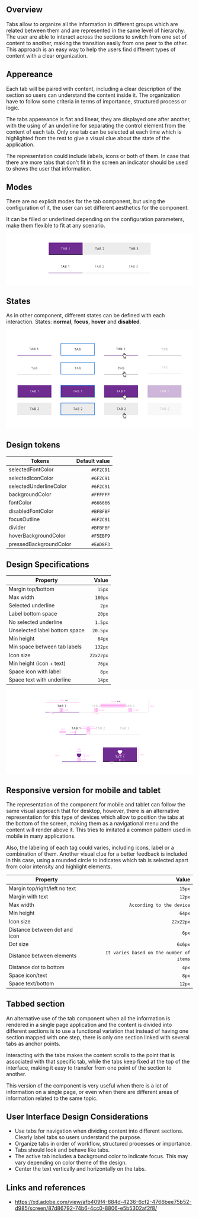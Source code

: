 ## Overview

Tabs allow to organize all the information in different groups which are related between them and are represented in the same level of hierarchy. The user are able to interact across the sections to switch from one set of content to another, making the transition easily from one peer to the other.
This approach is an easy way to help the users find different types of content with a clear organization.

## Appereance

Each tab will be paired with content, including a clear description of the section so users can understand the content inside it. The organization have to follow some criteria in terms of importance, structured process or logic.

The tabs appereance is flat and linear, they are displayed one after another, with the using of an underline for separating the control element from the content of each tab. Only one tab can be selected at each time which is highlighted from the rest to give a visual clue about the state of the application.

The representation could include labels, icons or both of them.
In case that there are more tabs that don't fit in the screen an indicator should be used to shows the user that information.

## Modes

There are no explicit modes for the tab component, but using the configuration of it, the user can set different aesthetics for the component.

It can be filled or underlined depending on the configuration parameters, make them flexible to fit at any scenario.

![Tabs modes](images/tabs_modes.png)

## States

As in other component, different states can be defined with each interaction.
States: **normal**, **focus**, **hover** and **disabled**.

![Tabs basic state](images/tabs_states.png)

## Design tokens

| Tokens                 | Default value |
| ---------------------- | ------------: |
| selectedFontColor      |     `#6F2C91` |
| selectedIconColor      |     `#6F2C91` |
| selectedUnderlineColor |     `#6F2C91` |
| backgroundColor        |     `#FFFFFF` |
| fontColor              |     `#666666` |
| disabledFontColor      |     `#BFBFBF` |
| focusOutline           |     `#6F2C91` |
| divider                |     `#BFBFBF` |
| hoverBackgroundColor   |     `#F5EBF9` |
| pressedBackgroundColor |     `#EAD8F3` |

## Design Specifications

| Property                      |     Value |
| ----------------------------- | --------: |
| Margin top/bottom             |    `15px` |
| Max width                     |   `180px` |
| Selected underline            |     `2px` |
| Label bottom space            |    `20px` |
| No selected underline         |   `1.5px` |
| Unselected label bottom space |  `20.5px` |
| Min height                    |    `64px` |
| Min space between tab labels  |   `132px` |
| Icon size                     | `22x22px` |
| Min height (icon + text)      |    `76px` |
| Space icon with label         |     `8px` |
| Space text with underline     |    `14px` |

![Tabs specs](images/tabs_specs.png)

## Responsive version for mobile and tablet

The representation of the component for mobile and tablet can follow the same visual approach that for desktop, however, there is an alternative representation for this type of devices which allow to position the tabs at the bottom of the screen, making them as a navigational menu and the content will render above it. This tries to imitated a common pattern used in mobile in many applications.

Also, the labeling of each tag could varies, including icons, label or a combination of them. Another visual clue for a better feedback is included in this case, using a rounded circle to indicates which tab is selected apart from color intensity and highlight elements.

| Property                      |                                    Value |
| ----------------------------- | ---------------------------------------: |
| Margin top/right/left no text |                                   `15px` |
| Margin with text              |                                   `12px` |
| Max width                     |                `According to the device` |
| Min height                    |                                   `64px` |
| Icon size                     |                                `22x22px` |
| Distance between dot and icon |                                    `6px` |
| Dot size                      |                                  `6x6px` |
| Distance between elements     | `It varies based on the number of items` |
| Distance dot to bottom        |                                    `4px` |
| Space icon/text               |                                    `8px` |
| Space text/bottom             |                                   `12px` |

## Tabbed section

An alternative use of the tab component when all the information is rendered in a single page application and the content is divided into different sections is to use a functional variation that instead of having one section mapped with one step, there is only one section linked with several tabs as anchor points.

Interacting with the tabs makes the content scrolls to the point that is associated with that specific tab, while the tabs keep fixed at the top of the interface, making it easy to transfer from one point of the section to another.

This version of the component is very useful when there is a lot of information on a single page, or even when there are different areas of information related to the same topic.

## User Interface Design Considerations

- Use tabs for navigation when dividing content into different sections. Clearly label tabs so users understand the purpose.
- Organize tabs in order of workflow, structured processes or importance.
- Tabs should look and behave like tabs.
- The active tab includes a background color to indicate focus. This may vary depending on color theme of the design.
- Center the text vertically and horizontally on the tabs.

## Links and references

- https://xd.adobe.com/view/afb409f4-884d-4236-6cf2-4766bee75b52-d985/screen/87d86792-74b6-4cc0-8806-e5b5302af2f8/
